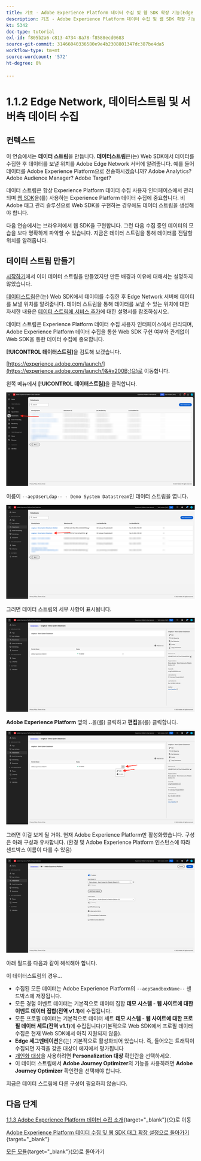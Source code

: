```yaml
---
title: 기초 - Adobe Experience Platform 데이터 수집 및 웹 SDK 확장 기능(Edge Network, 데이터스트림 및 서버측 데이터 수집) 설정
description: 기초 - Adobe Experience Platform 데이터 수집 및 웹 SDK 확장 기능(Edge Network, 데이터스트림 및 서버측 데이터 수집) 설정
kt: 5342
doc-type: tutorial
exl-id: f805b2a6-c813-4734-8a78-f8588ecd0683
source-git-commit: 31466040336580e9e4b2308801347dc387be4da5
workflow-type: tm+mt
source-wordcount: '572'
ht-degree: 0%

---
```


# 1.1.2 Edge Network, 데이터스트림 및 서버측 데이터 수집

## 컨텍스트

이 연습에서는 **데이터 스트림**&#x200B;을 만듭니다. **데이터스트림**&#x200B;은(는) Web SDK에서 데이터를 수집한 후 데이터를 보낼 위치를 Adobe Edge Network 서버에 알려줍니다. 예를 들어 데이터를 Adobe Experience Platform으로 전송하시겠습니까? Adobe Analytics? Adobe Audience Manager? Adobe Target?

데이터 스트림은 항상 Experience Platform 데이터 수집 사용자 인터페이스에서 관리되며 [웹 SDK](https://experienceleague.adobe.com/ko/docs/experience-platform/web-sdk/home)을(를) 사용하는 Experience Platform 데이터 수집에 중요합니다. 비 Adobe 태그 관리 솔루션으로 Web SDK을 구현하는 경우에도 데이터 스트림을 생성해야 합니다.

다음 연습에서는 브라우저에서 웹 SDK을 구현합니다. 그런 다음 수집 중인 데이터의 모습을 보다 명확하게 파악할 수 있습니다. 지금은 데이터 스트림을 통해 데이터를 전달할 위치를 알려줍니다.

## 데이터 스트림 만들기

[시작하기](./../../../../modules/getting-started/gettingstarted/ex2.md)에서 이미 데이터 스트림을 만들었지만 만든 배경과 이유에 대해서는 설명하지 않았습니다.

[데이터스트림](https://experienceleague.adobe.com/ko/docs/experience-platform/datastreams/overview)은(는) Web SDK에서 데이터를 수집한 후 Edge Network 서버에 데이터를 보낼 위치를 알려줍니다. 데이터 스트림을 통해 데이터를 보낼 수 있는 위치에 대한 자세한 내용은 [데이터 스트림에 서비스 추가](https://experienceleague.adobe.com/ko/docs/experience-platform/datastreams/configure#add-services)에 대한 설명서를 참조하십시오.

데이터 스트림은 Experience Platform 데이터 수집 사용자 인터페이스에서 관리되며, Adobe Experience Platform 데이터 수집을 통한 Web SDK 구현 여부와 관계없이 Web SDK을 통한 데이터 수집에 중요합니다.

**[!UICONTROL 데이터스트림]**&#x200B;을 검토해 보겠습니다.

[https://experience.adobe.com/launch/](https://experience.adobe.com/launch/)&#x200B;(으)로 이동합니다.

왼쪽 메뉴에서 **[!UICONTROL 데이터스트림]**&#x200B;을 클릭합니다.

![왼쪽 탐색에서 데이터 스트림 아이콘 클릭](./images/edgeconfig1.png)

이름이 `--aepUserLdap-- - Demo System Datastream`인 데이터 스트림을 엽니다.

![데이터 스트림 이름 지정 및 저장](./images/edgeconfig2.png)

그러면 데이터 스트림의 세부 사항이 표시됩니다.

![데이터 스트림 이름 지정 및 저장](./images/edgecfg1.png)

**Adobe Experience Platform** 옆의 **..**&#x200B;을(를) 클릭하고 **편집**&#x200B;을(를) 클릭합니다.

![데이터 스트림 이름 지정 및 저장](./images/edgecfg1a.png)

그러면 이걸 보게 될 거야. 현재 Adobe Experience Platform만 활성화했습니다. 구성은 아래 구성과 유사합니다. (환경 및 Adobe Experience Platform 인스턴스에 따라 샌드박스 이름이 다를 수 있음)

![데이터 스트림 이름 지정 및 저장](./images/edgecfg2.png)

아래 필드를 다음과 같이 해석해야 합니다.

이 데이터스트림의 경우...

- 수집된 모든 데이터는 Adobe Experience Platform의 `--aepSandboxName--` 샌드박스에 저장됩니다.
- 모든 경험 이벤트 데이터는 기본적으로 데이터 집합 **데모 시스템 - 웹 사이트에 대한 이벤트 데이터 집합(전역 v1.1)**&#x200B;에 수집됩니다.
- 모든 프로필 데이터는 기본적으로 데이터 세트 **데모 시스템 - 웹 사이트에 대한 프로필 데이터 세트(전역 v1.1)**&#x200B;에 수집됩니다(기본적으로 Web SDK에서 프로필 데이터 수집은 현재 Web SDK에서 아직 지원되지 않음).
- **Edge 세그멘테이션**&#x200B;은(는) 기본적으로 활성화되어 있습니다. 즉, 들어오는 트래픽이 수집되면 자격을 갖춘 대상이 에지에서 평가됩니다
- [개인화 대상](https://experienceleague.adobe.com/ko/docs/experience-platform/destinations/catalog/personalization/overview)을 사용하려면 **Personalization 대상** 확인란을 선택하세요.
- 이 데이터 스트림에서 **Adobe Journey Optimizer**&#x200B;의 기능을 사용하려면 **Adobe Journey Optimizer** 확인란을 선택해야 합니다.

지금은 데이터 스트림에 다른 구성이 필요하지 않습니다.

## 다음 단계

[1.1.3 Adobe Experience Platform 데이터 수집 소개](./ex3.md){target="_blank"}(으)로 이동

[Adobe Experience Platform 데이터 수집 및 웹 SDK 태그 확장 설정으로 돌아가기](./data-ingestion-launch-web-sdk.md){target="_blank"}

[모든 모듈](./../../../../overview.md){target="_blank"}(으)로 돌아가기
